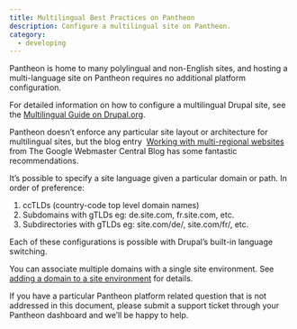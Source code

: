 ```yaml
---
title: Multilingual Best Practices on Pantheon
description: Configure a multilingual site on Pantheon.
category:
  - developing
---
```

Pantheon is home to many polylingual and non-English sites, and hosting a multi-language site on Pantheon requires no additional platform configuration.  

For detailed information on how to configure a multilingual Drupal site, see the [Multilingual Guide on Drupal.org](https://drupal.org/documentation/multilingual).  


Pantheon doesn’t enforce any particular site layout or architecture for multilingual sites, but the blog entry  [Working with multi-regional websites](http://googlewebmastercentral.blogspot.com/2010/03/working-with-multi-regional-websites.html) from The Google Webmaster Central Blog has some fantastic recommendations.  

It’s possible to specify a site language given a particular domain or path. In order of preference:

1. ccTLDs (country-code top level domain names)
2. Subdomains with gTLDs eg: de.site.com, fr.site.com, etc.
3. Subdirectories with gTLDs eg: site.com/de/, site.com/fr/, etc.

Each of these configurations is possible with Drupal’s built-in language switching.  

You can associate multiple domains with a single site environment. See [adding a domain to a site environment](/docs/articles/sites/domains/adding-a-domain-to-a-site-environment) for details.

If you have a particular Pantheon platform related question that is not addressed in this document, please submit a support ticket through your Pantheon dashboard and we’ll be happy to help.
